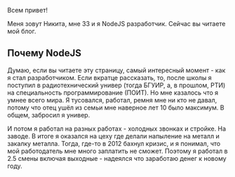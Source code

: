 Всем привет!

Меня зовут Никита, мне 33 и я NodeJS разработчик. Сейчас вы читаете мой блог.

## Почему NodeJS

Думаю, если вы читаете эту страницу, самый интересный момент - как я стал разработчиком. Если вкратце рассказать, то, после школы я поступил в радиотехнический универ (тогда БГУИР, а, в прошлом, РТИ) на специальность программирование (ПОИТ). Но мне казалось что я умнее всего мира. Я тусовался, работал, ремня мне ни кто не давал, потому что отец ушёл из семьи мне наверное лет 10 было максимум. В общем, забросил я универ.

И потом я работал на разных работах - холодных звонках и стройке. На заводе. В итоге я оказался на цеху где делали напыление на металл и закалку металла. Тогда, где-то в 2012 бахнул кризис, и я понимал, что мой работодатель мне много заплатить не сможет. Поэтому я работал в 2.5 смены включая выходные - надеялся что заработаю денег к новому году.
